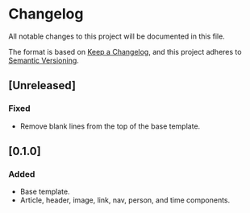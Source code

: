 # Changelog

All notable changes to this project will be documented in this file.

The format is based on [Keep a Changelog](https://keepachangelog.com/en/1.0.0/),
and this project adheres to [Semantic Versioning](https://semver.org/spec/v2.0.0.html).

## [Unreleased]

### Fixed

- Remove blank lines from the top of the base template.

## [0.1.0]

### Added

- Base template.
- Article, header, image, link, nav, person, and time components.
